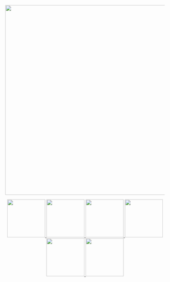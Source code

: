 <p align="center">
  <img src="assets/MakarAnim.gif" width="600"/>
</p>

<p align="center">
 
  <a href="assets/example1.mp4">
    <img src="assets/example1.gif" width="120" height="120" style="object-fit:cover;"/>
  </a>

 
  <a href="assets/example2.mp4">
    <img src="assets/example2.gif" width="120" height="120" style="object-fit:cover;"/>
  </a>

 
  <a href="assets/example3.mp4">
    <img src="assets/example3.gif" width="120" height="120" style="object-fit:cover;"/>
  </a>

  
  <a href="assets/example4.mp4">
    <img src="assets/example4.gif" width="120" height="120" style="object-fit:cover;"/>
  </a>

  
  <a href="assets/example5.mp4">
    <img src="assets/example5.gif" width="120" height="120" style="object-fit:cover;"/>
  </a>

   <a href="assets/example6.mp4">
    <img src="assets/example5.gif" width="120" height="120" style="object-fit:cover;"/>
  </a>
</p>
